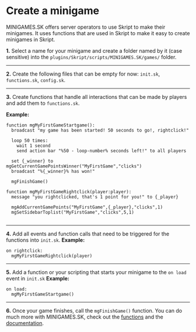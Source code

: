 # Create a minigame
MINIGAMES.SK offers server operators to use Skript to make their minigames.
It uses functions that are used in Skript to make it easy to create minigames in Skript.


**1.** Select a name for your minigame and create a folder named by it (case sensitive) into the `plugins/Skript/scripts/MINIGAMES.SK/games/` folder.

---

**2.** Create the following files that can be empty for now: `init.sk`, `functions.sk`, `config.sk`.

---

**3.** Create functions that handle all interactions that can be made by players and add them to `functions.sk`.

**Example:**

```
function mgMyFirstGameStartgame():
  broadcast "my game has been started! 50 seconds to go!, rightclick!"
  
  loop 50 times:
    wait 1 second
    send action bar "%50 - loop-number% seconds left!" to all players

  set {_winner} to mgGetCurrentGamePointsWinner("MyFirstGame","clicks") 
  broadcast "%{_winner}% has won!"

  mgFinishGame()

function mgMyFirstGameRightclick(player:player):
  message "you rightclicked, that's 1 point for you!" to {_player}
  
  mgAddCurrentGamePoints("MyFirstGame",{_player},"clicks",1)
  mgSetSidebarToplist("MyFirstGame","clicks",5,1)
  
```

---

**4.** Add all events and function calls that need to be triggered for the functions into `init.sk`.
**Example:**
```
on rightclick:
  mgMyFirstGameRightclick(player)
```

---

**5.** Add a function or your scripting that starts your minigame to the `on load` event in `init.sk`
**Example:**
```
on load:
  mgMyFirstGameStartgame()
```

---

**6.** Once your game finishes, call the `mgFinishGame()` function. You can do much more with MINIGAMES.SK, check out the [functions](functions.md) and the [documentation](documentation.md).
